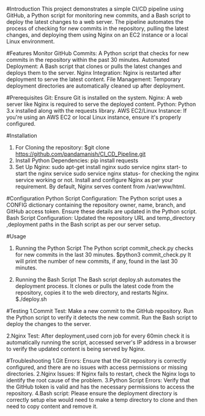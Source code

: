 #Introduction
This project demonstrates a simple CI/CD pipeline using GitHub, a Python script for monitoring new commits, and a Bash script to deploy the latest changes to a web server. The pipeline automates the process of checking for new commits in the repository, pulling the latest changes, and deploying them using Nginx on an EC2 instance or a local Linux environment.

#Features
Monitor GitHub Commits: A Python script that checks for new commits in the repository within the past 30 minutes.
Automated Deployment: A Bash script that clones or pulls the latest changes and deploys them to the server.
Nginx Integration: Nginx is restarted after deployment to serve the latest content.
File Management: Temporary deployment directories are automatically cleaned up after deployment.

#Prerequisites
Git: Ensure Git is installed on the system.
Nginx: A web server like Nginx is required to serve the deployed content.
Python: Python 3.x installed along with the requests library.
AWS EC2/Linux Instance: If you're using an AWS EC2 or local Linux instance, ensure it's properly configured.

#Installation
1. For Cloning the repository:
$git clone https://github.com/pandamanish/CI_CD_Pipeline.git
2. Install Python Dependencies:
pip install requests
3. Set Up Nginx:
sudo apt-get install nginx
sudo service nginx start- to start the nginx service
sudo service nginx status- for checking the nginx service working or not.
Install and configure Nginx as per your requirement. By default, Nginx serves content from /var/www/html.

#Configuration
Python Script Configuration:
The Python script uses a CONFIG dictionary containing the repository owner, name, branch, and GitHub access token. Ensure these details are updated in the Python script.
Bash Script Configuration:
Updated the repository URL and temp_directory ,deployment paths in the Bash script as per our server setup.

#Usage
1. Running the Python Script
The Python script commit_check.py checks for new commits in the last 30 minutes.
$python3 commit_check.py
It will print the number of new commits, if any, found in the last 30 minutes.

2. Running the Bash Script
The Bash script deploy.sh automates the deployment process. It clones or pulls the latest code from the repository, copies it to the web directory, and restarts Nginx.
$./deploy.sh

#Testing
1.Commit Test:
Make a new commit to the GitHub repository.
Run the Python script to verify it detects the new commit.
Run the Bash script to deploy the changes to the server.

2.Nginx Test:
After deployment,used corn job for every 60min check it is automatically running the script, accessed server's IP address in a browser to verify the updated content is being served by Nginx.

#Troubleshooting
1.Git Errors:
Ensure that the Git repository is correctly configured, and there are no issues with access permissions or missing directories.
2.Nginx Issues:
If Nginx fails to restart, check the Nginx logs to identify the root cause of the problem.
3.Python Script Errors:
Verify that the GitHub token is valid and has the necessary permissions to access the repository.
4.Bash script:
Please ensure the deployment directory is correctly setup else would need to make a temp directory to clone and then need to copy content and remove it.
